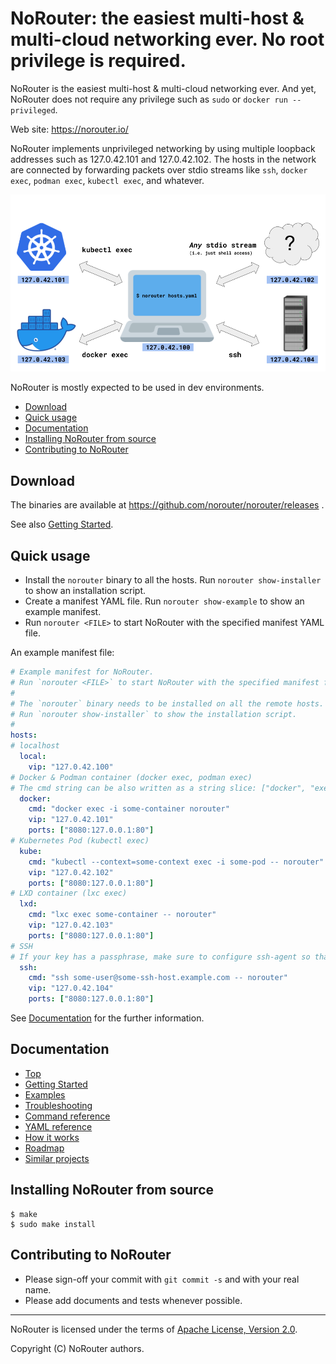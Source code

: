 # NoRouter: the easiest multi-host & multi-cloud networking ever. No root privilege is required.

NoRouter is the easiest multi-host & multi-cloud networking ever. And yet, NoRouter does not require any privilege such as `sudo` or `docker run --privileged`.

Web site: https://norouter.io/

NoRouter implements unprivileged networking by using multiple loopback addresses such as 127.0.42.101 and 127.0.42.102.
The hosts in the network are connected by forwarding packets over stdio streams like `ssh`, `docker exec`, `podman exec`, `kubectl exec`, and whatever.

![overview](./docs.source/static/images/norouter-overview.png)

NoRouter is mostly expected to be used in dev environments.

<!-- START doctoc generated TOC please keep comment here to allow auto update -->
<!-- DON'T EDIT THIS SECTION, INSTEAD RE-RUN doctoc TO UPDATE -->


- [Download](#download)
- [Quick usage](#quick-usage)
- [Documentation](#documentation)
- [Installing NoRouter from source](#installing-norouter-from-source)
- [Contributing to NoRouter](#contributing-to-norouter)

<!-- END doctoc generated TOC please keep comment here to allow auto update -->

## Download

The binaries are available at https://github.com/norouter/norouter/releases .

See also [Getting Started](https://norouter.io/docs/getting-started/).

## Quick usage

- Install the `norouter` binary to all the hosts. Run `norouter show-installer` to show an installation script.
- Create a manifest YAML file. Run `norouter show-example` to show an example manifest.
- Run `norouter <FILE>` to start NoRouter with the specified manifest YAML file.

An example manifest file:
```yaml
# Example manifest for NoRouter.
# Run `norouter <FILE>` to start NoRouter with the specified manifest file.
#
# The `norouter` binary needs to be installed on all the remote hosts.
# Run `norouter show-installer` to show the installation script.
#
hosts:
# localhost
  local:
    vip: "127.0.42.100"
# Docker & Podman container (docker exec, podman exec)
# The cmd string can be also written as a string slice: ["docker", "exec", "-i", "some-container", "norouter"]
  docker:
    cmd: "docker exec -i some-container norouter"
    vip: "127.0.42.101"
    ports: ["8080:127.0.0.1:80"]
# Kubernetes Pod (kubectl exec)
  kube:
    cmd: "kubectl --context=some-context exec -i some-pod -- norouter"
    vip: "127.0.42.102"
    ports: ["8080:127.0.0.1:80"]
# LXD container (lxc exec)
  lxd:
    cmd: "lxc exec some-container -- norouter"
    vip: "127.0.42.103"
    ports: ["8080:127.0.0.1:80"]
# SSH
# If your key has a passphrase, make sure to configure ssh-agent so that NoRouter can login to the remote host automatically.
  ssh:
    cmd: "ssh some-user@some-ssh-host.example.com -- norouter"
    vip: "127.0.42.104"
    ports: ["8080:127.0.0.1:80"]

```

See [Documentation](#documentation) for the further information.

## Documentation

- [Top](https://norouter.io/docs/)
- [Getting Started](https://norouter.io/docs/getting-started/)
- [Examples](https://norouter.io/docs/examples/)
- [Troubleshooting](https://norouter.io/docs/troubleshooting/)
- [Command reference](https://norouter.io/docs/command-reference/)
- [YAML reference](https://norouter.io/docs/yaml-reference/)
- [How it works](https://norouter.io/docs/how-it-works/)
- [Roadmap](https://norouter.io/docs/roadmap/)
- [Similar projects](https://norouter.io/docs/similar-projects/)

## Installing NoRouter from source

```console
$ make
$ sudo make install
```

## Contributing to NoRouter

- Please sign-off your commit with `git commit -s` and with your real name.
- Please add documents and tests whenever possible.

- - -

NoRouter is licensed under the terms of [Apache License, Version 2.0](./LICENSE).

Copyright (C) NoRouter authors.
